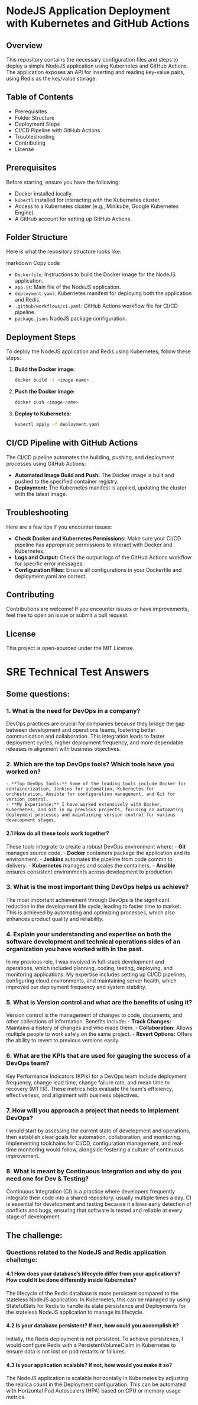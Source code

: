 # NodeJS Application Deployment with Kubernetes and GitHub Actions

## Overview
This repository contains the necessary configuration files and steps to deploy a simple NodeJS application using Kubernetes and GitHub Actions. The application exposes an API for inserting and reading key-value pairs, using Redis as the key/value storage.

## Table of Contents
- Prerequisites
- Folder Structure
- Deployment Steps
- CI/CD Pipeline with GitHub Actions
- Troubleshooting
- Contributing
- License

## Prerequisites
Before starting, ensure you have the following:
- Docker installed locally.
- `kubectl` installed for interacting with the Kubernetes cluster.
- Access to a Kubernetes cluster (e.g., Minikube, Google Kubernetes Engine).
- A GitHub account for setting up GitHub Actions.

## Folder Structure
Here is what the repository structure looks like:

markdown
Copy code
- `Dockerfile`: Instructions to build the Docker image for the NodeJS application.
- `app.js`: Main file of the NodeJS application.
- `deployment.yaml`: Kubernetes manifest for deploying both the application and Redis.
- `.github/workflows/ci.yaml`: GitHub Actions workflow file for CI/CD pipeline.
- `package.json`: NodeJS package configuration.

## Deployment Steps
To deploy the NodeJS application and Redis using Kubernetes, follow these steps:

1. **Build the Docker image:**
    ```bash
    docker build -t <image-name> .
    ```
2. **Push the Docker image:**
    ```bash
    docker push <image-name>
    ```
3. **Deploy to Kubernetes:**
    ```bash
    kubectl apply -f deployment.yaml
    ```

## CI/CD Pipeline with GitHub Actions
The CI/CD pipeline automates the building, pushing, and deployment processes using GitHub Actions:
- **Automated Image Build and Push:** The Docker image is built and pushed to the specified container registry.
- **Deployment:** The Kubernetes manifest is applied, updating the cluster with the latest image.

## Troubleshooting
Here are a few tips if you encounter issues:
- **Check Docker and Kubernetes Permissions:** Make sure your CI/CD pipeline has appropriate permissions to interact with Docker and Kubernetes.
- **Logs and Output:** Check the output logs of the GitHub Actions workflow for specific error messages.
- **Configuration Files:** Ensure all configurations in your Dockerfile and deployment.yaml are correct.

## Contributing
Contributions are welcome! If you encounter issues or have improvements, feel free to open an issue or submit a pull request.

## License
This project is open-sourced under the MIT License.



# SRE Technical Test Answers

## Some questions:

### 1. What is the need for DevOps in a company?
DevOps practices are crucial for companies because they bridge the gap between development and operations teams, fostering better communication and collaboration. This integration leads to faster deployment cycles, higher deployment frequency, and more dependable releases in alignment with business objectives.

### 2. Which are the top DevOps tools? Which tools have you worked on?
    - **Top DevOps Tools:** Some of the leading tools include Docker for containerization, Jenkins for automation, Kubernetes for orchestration, Ansible for configuration management, and Git for version control.
    - **My Experience:** I have worked extensively with Docker, Kubernetes, and Git in my previous projects, focusing on automating deployment processes and maintaining version control for various development stages.

#### 2.1 How do all these tools work together?
These tools integrate to create a robust DevOps environment where:
    - **Git** manages source code.
    - **Docker** containers package the application and its environment.
    - **Jenkins** automates the pipeline from code commit to delivery.
    - **Kubernetes** manages and scales the containers.
    - **Ansible** ensures consistent environments across development to production.

### 3. What is the most important thing DevOps helps us achieve?
The most important achievement through DevOps is the significant reduction in the development life cycle, leading to faster time to market. This is achieved by automating and optimizing processes, which also enhances product quality and reliability.

### 4. Explain your understanding and expertise on both the software development and technical operations sides of an organization you have worked with in the past.
In my previous role, I was involved in full-stack development and operations, which included planning, coding, testing, deploying, and monitoring applications. My expertise includes setting up CI/CD pipelines, configuring cloud environments, and maintaining server health, which improved our deployment frequency and system stability.

### 5. What is Version control and what are the benefits of using it?
Version control is the management of changes to code, documents, and other collections of information. Benefits include:
    - **Track Changes:** Maintains a history of changes and who made them.
    - **Collaboration:** Allows multiple people to work safely on the same project.
    - **Revert Options:** Offers the ability to revert to previous versions easily.

### 6. What are the KPIs that are used for gauging the success of a DevOps team?
Key Performance Indicators (KPIs) for a DevOps team include deployment frequency, change lead time, change failure rate, and mean time to recovery (MTTR). These metrics help evaluate the team's efficiency, effectiveness, and alignment with business objectives.

### 7. How will you approach a project that needs to implement DevOps?
I would start by assessing the current state of development and operations, then establish clear goals for automation, collaboration, and monitoring. Implementing toolchains for CI/CD, configuration management, and real-time monitoring would follow, alongside fostering a culture of continuous improvement.

### 8. What is meant by Continuous Integration and why do you need one for Dev & Testing?
Continuous Integration (CI) is a practice where developers frequently integrate their code into a shared repository, usually multiple times a day. CI is essential for development and testing because it allows early detection of conflicts and bugs, ensuring that software is tested and reliable at every stage of development.

## The challenge:

### Questions related to the NodeJS and Redis application challenge:

#### 4.1 How does your database’s lifecycle differ from your application’s? How could it be done differently inside Kubernetes?
The lifecycle of the Redis database is more persistent compared to the stateless NodeJS application. In Kubernetes, this can be managed by using StatefulSets for Redis to handle its state persistence and Deployments for the stateless NodeJS application to manage its lifecycle.

#### 4.2 Is your database persistent? If not, how could you accomplish it?
Initially, the Redis deployment is not persistent. To achieve persistence, I would configure Redis with a PersistentVolumeClaim in Kubernetes to ensure data is not lost on pod restarts or failures.

#### 4.3 Is your application scalable? If not, how would you make it so?
The NodeJS application is scalable horizontally in Kubernetes by adjusting the replica count in the Deployment configuration. This can be automated with Horizontal Pod Autoscalers (HPA) based on CPU or memory usage metrics.

